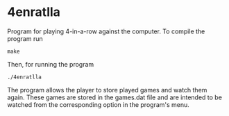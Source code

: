 # 4enratlla
Program for playing 4-in-a-row against the computer. To compile the
program run

```
make
```

Then, for running the program

```
./4enratlla
```

The program allows the player to store played games and watch them again.
These games are stored in the games.dat file and are intended to be
watched from the corresponding option in the program's menu.

